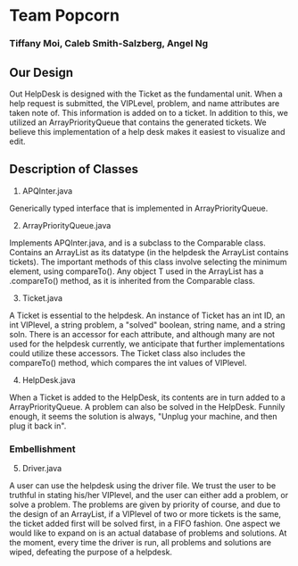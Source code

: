# Team Popcorn
### Tiffany Moi, Caleb Smith-Salzberg, Angel Ng
## Our Design
Out HelpDesk is designed with the Ticket as the fundamental unit. When a help request is submitted, the VIPLevel, problem, and name attributes are taken note of. This information is added on to a ticket. In addition to this, we utilized an ArrayPriorityQueue that contains the generated tickets. We believe this implementation of a help desk makes it easiest to visualize and edit.
## Description of Classes
1. APQInter.java

Generically typed interface that is implemented in ArrayPriorityQueue.

2. ArrayPriorityQueue.java	

Implements APQInter.java, and is a subclass to the Comparable class. Contains an ArrayList as its datatype (in the helpdesk the ArrayList contains tickets). The important methods of this class involve selecting the minimum element, using compareTo(). Any object T used in the ArrayList has a .compareTo() method, as it is inherited from the Comparable class. 

3. Ticket.java	

A Ticket is essential to the helpdesk. An instance of Ticket has an int ID, an int VIPlevel, a string problem, a "solved" boolean, string name, and a string soln. There is an accessor for each attribute, and although many are not used for the helpdesk currently, we anticipate that further implementations could utilize these accessors. The Ticket class also includes the compareTo() method, which compares the int values of VIPlevel.

4. HelpDesk.java	

When a Ticket is added to the HelpDesk, its contents are in turn added to a ArrayPriorityQueue. A problem can also be solved in the HelpDesk. Funnily enough, it seems the solution is always, "Unplug your machine, and then plug it back in".

### Embellishment

5. Driver.java

A user can use the helpdesk using the driver file. We trust the user to be truthful in stating his/her VIPlevel, and the user can either add a problem, or solve a problem. The problems are given by priority of course, and due to the design of an ArrayList, if a VIPlevel of two or more tickets is the same, the ticket added first will be solved first, in a FIFO fashion. One aspect we would like to expand on is an actual database of problems and solutions. At the moment, every time the driver is run, all problems and solutions are wiped, defeating the purpose of a helpdesk.


